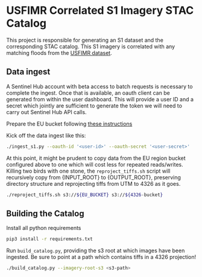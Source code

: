 # USFIMR Correlated S1 Imagery STAC Catalog

This project is responsible for generating an S1 dataset and the corresponding STAC catalog. This S1
imagery is correlated with any matching floods from the [USFIMR dataset](https://cfim.ornl.gov/data/).

## Data ingest

A Sentinel Hub account with beta access to batch requests is necessary to complete the ingest. Once
that is available, an oauth client can be generated from within the user dashboard. This will provide
a user ID and a secret which jointly are sufficient to generate the token we will need to carry out
Sentinel Hub API calls.

Prepare the EU bucket following [these instructions](https://docs.sentinel-hub.com/api/latest/api/batch/#aws-s3-bucket-settings)

Kick off the data ingest like this:

```bash
./ingest_s1.py --oauth-id '<user-id>' --oauth-secret '<user-secret>'
```

At this point, it might be prudent to copy data from the EU region bucket configured above to one which
will cost less for repeated reads/writes. Killing two birds with one stone, the `reproject_tiffs.sh` script
will recursively copy from {INPUT_ROOT} to {OUTPUT_ROOT}, preserving directory structure and reprojecting
tiffs from UTM to 4326 as it goes.

```bash
./reproject_tiffs.sh s3://${EU_BUCKET} s3://${4326-bucket}
```

## Building the Catalog

Install all python requirements

```bash
pip3 install -r requirements.txt
```

Run `build_catalog.py`, providing the s3 root at which images have been ingested. Be sure to point at a path
which contains tiffs in a 4326 projection!

```bash
./build_catalog.py --imagery-root-s3 <s3-path>
```
